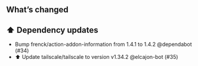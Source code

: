 ## What’s changed
## ⬆️ Dependency updates

- Bump frenck/action-addon-information from 1.4.1 to 1.4.2 @dependabot (#34)
- ⬆️ Update tailscale/tailscale to version v1.34.2 @elcajon-bot (#35)
